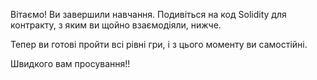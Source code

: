 Вітаємо! Ви завершили навчання.
Подивіться на код Solidity для контракту, з яким ви щойно взаємодіяли, нижче.

Тепер ви готові пройти всі рівні гри, і з цього моменту ви самостійні.

Швидкого вам просування!!

